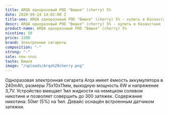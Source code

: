 ```yaml
---
title: ARQA одноразовый POD "Вишня" (cherry) 5%
date: 2020-09-24 14:02:00 Z
title-seo: ARQA одноразовый POD "Вишня" (cherry) 5% - купить в Казахстане
descr: ARQA одноразовый POD "Вишня" (cherry) 5% - купить в Казахстане - купить в Казахстане
product-name: ARQA одноразовый POD "Вишня" (cherry) 5%
nicotine: 50
price: 2200
brand: Электронные сигареты
composition: "-"
strong: "-"
sale: new-snus
taste: Вишня
image: "/uploads/Arqa%20cherry.png"
---
```


Одноразовая электронная сигарета Arqa имеет ёмкость аккумулятора в 240mAh, размеры 75х10х11мм, выходную мощность 6W и напряжение 3,7V. Устройство вмещает 1мл жидкости на немецком солевом никотине и позволяет совершить до 300 затяжек. Содержание никотина: 50мг (5%) на 1мл. Девайс оснащён встроенным датчиком затяжки.